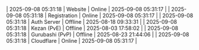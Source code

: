 | 2025-09-08 05:31:18 | Website | Online | 2025-09-08 05:31:17 |
| 2025-09-08 05:31:18 | Registration | Online | 2025-09-08 05:31:17 |
| 2025-09-08 05:31:18 | Auth Server | Offline | 2025-08-18 09:33:31 |
| 2025-09-08 05:31:18 | Kezan (PvE) | Offline | 2025-08-03 17:58:02 |
| 2025-09-08 05:31:18 | Gurubashi (PvP) | Offline | 2025-08-23 21:44:06 |
| 2025-09-08 05:31:18 | Cloudflare | Online | 2025-09-08 05:31:17 |
